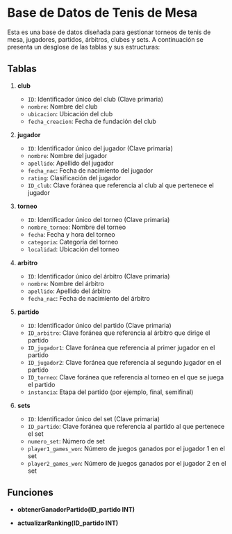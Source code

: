 # Base de Datos de Tenis de Mesa

Esta es una base de datos diseñada para gestionar torneos de tenis de mesa, jugadores, partidos, árbitros, clubes y sets. A continuación se presenta un desglose de las tablas y sus estructuras:

## Tablas

1. **club**

   - `ID`: Identificador único del club (Clave primaria)
   - `nombre`: Nombre del club
   - `ubicacion`: Ubicación del club
   - `fecha_creacion`: Fecha de fundación del club

2. **jugador**

   - `ID`: Identificador único del jugador (Clave primaria)
   - `nombre`: Nombre del jugador
   - `apellido`: Apellido del jugador
   - `fecha_nac`: Fecha de nacimiento del jugador
   - `rating`: Clasificación del jugador
   - `ID_club`: Clave foránea que referencia al club al que pertenece el jugador

3. **torneo**

   - `ID`: Identificador único del torneo (Clave primaria)
   - `nombre_torneo`: Nombre del torneo
   - `fecha`: Fecha y hora del torneo
   - `categoria`: Categoría del torneo
   - `localidad`: Ubicación del torneo

4. **arbitro**

   - `ID`: Identificador único del árbitro (Clave primaria)
   - `nombre`: Nombre del árbitro
   - `apellido`: Apellido del árbitro
   - `fecha_nac`: Fecha de nacimiento del árbitro

5. **partido**

   - `ID`: Identificador único del partido (Clave primaria)
   - `ID_arbitro`: Clave foránea que referencia al árbitro que dirige el partido
   - `ID_jugador1`: Clave foránea que referencia al primer jugador en el partido
   - `ID_jugador2`: Clave foránea que referencia al segundo jugador en el partido
   - `ID_torneo`: Clave foránea que referencia al torneo en el que se juega el partido
   - `instancia`: Etapa del partido (por ejemplo, final, semifinal)

6. **sets**
   - `ID`: Identificador único del set (Clave primaria)
   - `ID_partido`: Clave foránea que referencia al partido al que pertenece el set
   - `numero_set`: Número de set
   - `player1_games_won`: Número de juegos ganados por el jugador 1 en el set
   - `player2_games_won`: Número de juegos ganados por el jugador 2 en el set

## Funciones

- **obtenerGanadorPartido(ID_partido INT)**

- **actualizarRanking(ID_partido INT)**
